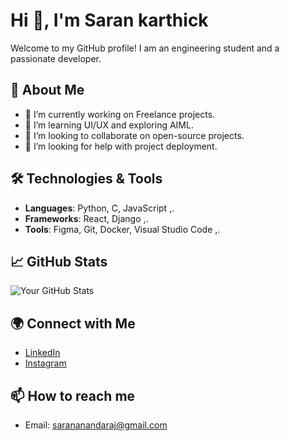 # Hi 👋, I'm Saran karthick 

Welcome to my GitHub profile! I am an engineering student and a passionate developer.

## 🚀 About Me
- 🔭 I’m currently working on Freelance projects.
- 🌱 I’m learning UI/UX and exploring AIML.
- 👯 I’m looking to collaborate on open-source projects.
- 🤔 I’m looking for help with project deployment.

## 🛠️ Technologies & Tools
- **Languages**: Python, C, JavaScript ,.
- **Frameworks**: React, Django ,. 
- **Tools**: Figma, Git, Docker, Visual Studio Code ,.

## 📈 GitHub Stats
![Your GitHub Stats](https://github-readme-stats.vercel.app/api?username=saran-612&show_icons=true)


## 🌍 Connect with Me
- [LinkedIn](https://www.linkedin.com/in/saran-karthick)
- [Instagram](https://www.instagram.com/saran_06.12)

## 📫 How to reach me
- Email: sarananandaraj@gmail.com
